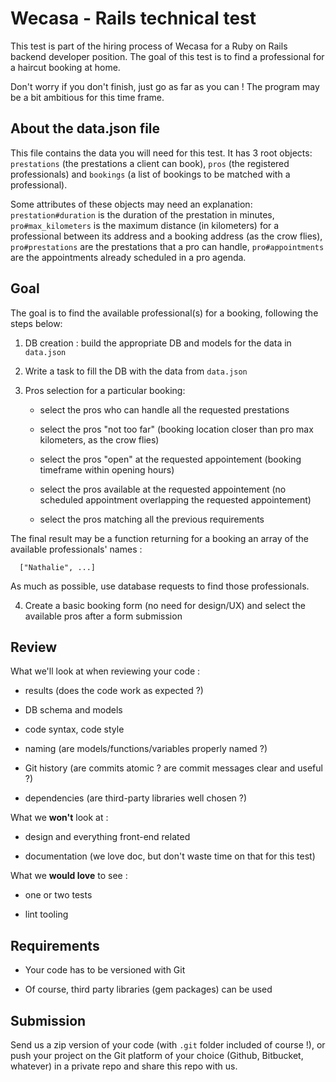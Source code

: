 # Wecasa - Rails technical test

This test is part of the hiring process of Wecasa for a Ruby on Rails backend developer position. The goal of this test is to find a professional for a haircut booking at home.

Don't worry if you don't finish, just go as far as you can ! The program may be a bit ambitious for this time frame.

## About the data.json file

This file contains the data you will need for this test. It has 3 root objects: `prestations` (the prestations a client can book), `pros` (the registered professionals) and `bookings` (a list of bookings to be matched with a professional).

Some attributes of these objects may need an explanation: `prestation#duration` is the duration of the prestation in minutes, `pro#max_kilometers` is the maximum distance (in kilometers) for a professional between its address and a booking address (as the crow flies), `pro#prestations` are the prestations that a pro can handle, `pro#appointments` are the appointments already scheduled in a pro agenda.

## Goal

The goal is to find the available professional(s) for a booking, following the steps below:

1. DB creation : build the appropriate DB and models for the data in `data.json`

2. Write a task to fill the DB with the data from `data.json`

3. Pros selection for a particular booking:

    * select the pros who can handle all the requested prestations

    * select the pros "not too far" (booking location closer than pro max kilometers, as the crow flies)

    * select the pros "open" at the requested appointement (booking timeframe within opening hours)

    * select the pros available at the requested appointement (no scheduled appointment overlapping the requested appointement)

    * select the pros matching all the previous requirements

  The final result may be a function returning for a booking an array of the available professionals' names :

  ```
    ["Nathalie", ...]
  ```

  As much as possible, use database requests to find those professionals.

4. Create a basic booking form (no need for design/UX) and select the available pros after a form submission

## Review

What we'll look at when reviewing your code :

* results (does the code work as expected ?)

* DB schema and models

* code syntax, code style

* naming (are models/functions/variables properly named ?)

* Git history (are commits atomic ? are commit messages clear and useful ?)

* dependencies (are third-party libraries well chosen ?)

What we **won't** look at :

* design and everything front-end related

* documentation (we love doc, but don't waste time on that for this test)

What we **would love** to see :

* one or two tests

* lint tooling

## Requirements

* Your code has to be versioned with Git

* Of course, third party libraries (gem packages) can be used

## Submission

Send us a zip version of your code (with `.git` folder included of course !), or push your project on the Git platform of your choice (Github, Bitbucket, whatever) in a private repo and share this repo with us.
